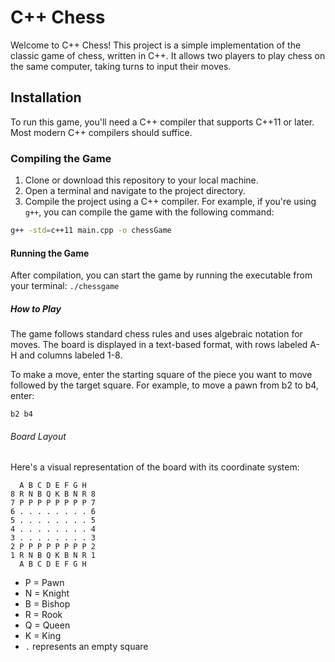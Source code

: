 # C++ Chess

Welcome to C++ Chess! This project is a simple implementation of the classic game of chess, written in C++. It allows two players to play chess on the same computer, taking turns to input their moves.

## Installation

To run this game, you'll need a C++ compiler that supports C++11 or later. Most modern C++ compilers should suffice.

### Compiling the Game

1. Clone or download this repository to your local machine.
2. Open a terminal and navigate to the project directory.
3. Compile the project using a C++ compiler. For example, if you're using `g++`, you can compile the game with the following command:

```sh
g++ -std=c++11 main.cpp -o chessGame
```

#### Running the Game
After compilation, you can start the game by running the executable from your terminal:
```./chessgame```

##### How to Play
The game follows standard chess rules and uses algebraic notation for moves. The board is displayed in a text-based format, with rows labeled A-H and columns labeled 1-8.

To make a move, enter the starting square of the piece you want to move followed by the target square. For example, to move a pawn from b2 to b4, enter:

```b2 b4```

###### Board Layout
Here's a visual representation of the board with its coordinate system:

```
  A B C D E F G H
8 R N B Q K B N R 8
7 P P P P P P P P 7
6 . . . . . . . . 6
5 . . . . . . . . 5
4 . . . . . . . . 4
3 . . . . . . . . 3
2 P P P P P P P P 2
1 R N B Q K B N R 1
  A B C D E F G H
```
- P = Pawn
- N = Knight
- B = Bishop
- R = Rook
- Q = Queen
- K = King
- `.` represents an empty square